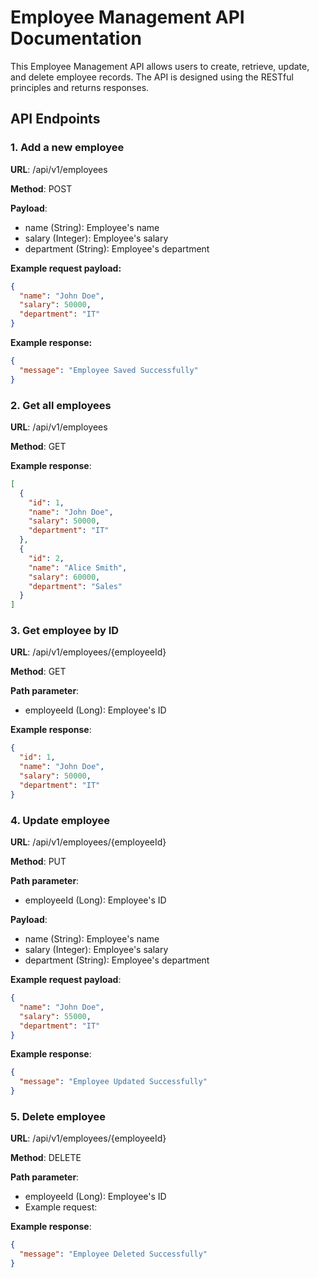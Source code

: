 # Employee Management API Documentation

This Employee Management API allows users to create, retrieve, update, and delete employee records. The API is designed using the RESTful principles and returns responses.

## API Endpoints

### 1. Add a new employee

**URL**: /api/v1/employees

**Method**: POST

**Payload**:

* name (String): Employee's name
* salary (Integer): Employee's salary
* department (String): Employee's department

**Example request payload:**

```json
{
  "name": "John Doe",
  "salary": 50000,
  "department": "IT"
}
```

**Example response:**
```json
{
  "message": "Employee Saved Successfully"
}
```

### 2. Get all employees

**URL**: /api/v1/employees

**Method**: GET

**Example response**:

```json
[
  {
    "id": 1,
    "name": "John Doe",
    "salary": 50000,
    "department": "IT"
  },
  {
    "id": 2,
    "name": "Alice Smith",
    "salary": 60000,
    "department": "Sales"
  }
]

```

### 3. Get employee by ID

**URL**: /api/v1/employees/{employeeId}

**Method**: GET

**Path parameter**:

* employeeId (Long): Employee's ID

**Example response**:

```json
{
  "id": 1,
  "name": "John Doe",
  "salary": 50000,
  "department": "IT"
}
```

### 4. Update employee

**URL**: /api/v1/employees/{employeeId}

**Method**: PUT

**Path parameter**:

* employeeId (Long): Employee's ID

**Payload**:

* name (String): Employee's name
* salary (Integer): Employee's salary
* department (String): Employee's department

**Example request payload**:

```json
{
  "name": "John Doe",
  "salary": 55000,
  "department": "IT"
}
```

**Example response**:

```json
{
  "message": "Employee Updated Successfully"
}
```

### 5. Delete employee

**URL**: /api/v1/employees/{employeeId}

**Method**: DELETE

**Path parameter**:

* employeeId (Long): Employee's ID
* Example request:

**Example response**:

```json
{
  "message": "Employee Deleted Successfully"
}
```